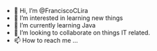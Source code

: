 - 👋 Hi, I’m @FranciscoCLira
- 👀 I’m interested in learning new things
- 🌱 I’m currently learning Java
- 💞️ I’m looking to collaborate on things IT related. 
- 📫 How to reach me ...

<!---
FranciscoCLira/FranciscoCLira is a ✨ special ✨ repository because its `README.md` (this file) appears on your GitHub profile.
You can click the Preview link to take a look at your changes.
--->
